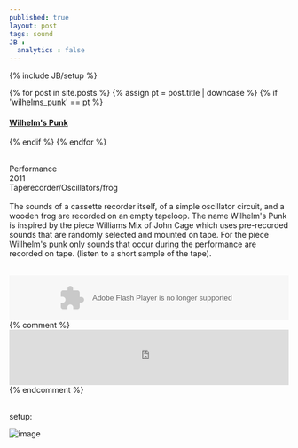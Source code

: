 ```yaml
---
published: true
layout: post
tags: sound
JB :
  analytics : false
---
```


{% include JB/setup %}


{% for post in site.posts %}
	{% assign pt = post.title | downcase %}
	{% if 'wilhelms_punk' == pt %}
<h4><a href="{{ BASE_PATH }}{{ post.url }}">Wilhelm's Punk</a></h4>
	{% endif %}
{% endfor %}

<p>
<br />
	Performance<br />
	2011<br />
	Taperecorder/Oscillators/frog<br /><br />
The sounds of a cassette recorder itself, of a simple oscillator circuit, and a wooden frog are recorded on an empty tapeloop. The name Wilhelm's Punk is inspired by the piece Williams Mix of John Cage which uses pre-recorded sounds that are randomly selected and mounted on tape. For the piece Willhelm's punk only sounds that occur during the performance are recorded on tape.
(listen to a short sample of the tape).<br /><br />
</p>

<div>
    <object height="81" width="100%"> <param name="movie" value="https://player.soundcloud.com/player.swf?url=http%3A%2F%2Fapi.soundcloud.com%2Ftracks%2F124201065&amp;show_comments=true&amp;
    auto_play=false&amp;color=ff7700"></param> <param name="allowscriptaccess" value="always"></param> <embed allowscriptaccess="always" height="81" src="https://player.soundcloud.com/player.swf?url=http%3A%2F%2Fapi.soundcloud.com%2Ftracks%2F124201065&amp;show_comments=true&amp;auto_play=false&amp;color=ff7700" type="application/x-shockwave-flash" width="100%"></embed> </object>    
</div>
{% comment %}
<iframe width="100%" height="100" scrolling="no" frameborder="no" src="https://w.soundcloud.com/player/?url=https%3A//api.soundcloud.com/tracks/124201065&amp;color=ff6600&amp;auto_play=false&amp;show_artwork=true"></iframe>
{% endcomment %}

<p> <br />setup:<br /></p>

<img src="{{ site.url }}/images/wpunk_setup.jpg" alt="image">

